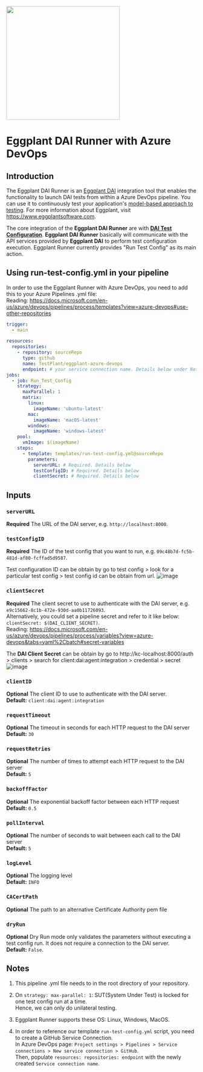 <img src="https://www.eggplantsoftware.com/hubfs/Branding/Keysight-Eggplant-Logo_RGB_full-color.svg" width="300px"/>

# Eggplant DAI Runner with Azure DevOps

## Introduction

The Eggplant DAI Runner is an [Eggplant DAI](https://www.eggplantsoftware.com/digital-automation-intelligence) integration tool that enables the functionality to launch DAI tests from within a Azure DevOps pipeline. You can use it to continuously test your application's [model-based approach to testing](https://docs.eggplantsoftware.com/docs/dai-using-eggplant-dai/).  For more information about Eggplant, visit https://www.eggplantsoftware.com.

The core integration of the **Eggplant DAI Runner** are with [**DAI Test Configuration**](https://docs.eggplantsoftware.com/docs/dai-test-configuration/). **Eggplant DAI Runner** basically will communicate with the API services provided by **Eggplant DAI** to perform test configuration execution.
Eggplant Runner currently provides "Run Test Config" as its main action.

## Using run-test-config.yml in your pipeline

In order to use the Eggplant Runner with Azure DevOps, you need to add this to your Azure Pipelines .yml file:<br />
Reading: https://docs.microsoft.com/en-us/azure/devops/pipelines/process/templates?view=azure-devops#use-other-repositories

```yaml
trigger:
  - main
  
resources:
  repositories:
    - repository: sourceRepo
      type: github
      name: TestPlant/eggplant-azure-devops
      endpoint: # your service connection name. Details below under Notes(4).
jobs:
  - job: Run_Test_Config
    strategy:
      maxParallel: 1
      matrix:
        linux:
          imageName: 'ubuntu-latest'
        mac:
          imageName: 'macOS-latest'
        windows:
          imageName: 'windows-latest'
    pool: 
      vmImage: $(imageName)
    steps:
      - template: templates/run-test-config.yml@sourceRepo
        parameters:
          serverURL: # Required. Details below
          testConfigID: # Required. Details below
          clientSecret: # Required. Details below
```

## Inputs

### `serverURL`
**Required** The URL of the DAI server, e.g. `http://localhost:8000`.

### `testConfigID`
**Required** The ID of the test config that you want to run, e.g. `09c48b7d-fc5b-481d-af80-fcffad5d9587`.

Test configuration ID can be obtain by go to test config > look for a particular test config > test config id can be obtain from url.
![image](https://user-images.githubusercontent.com/101400930/165948106-3bcac6b6-194a-468c-84ab-b1ea619d90de.png)

### `clientSecret`
**Required** The client secret to use to authenticate with the DAI server, e.g. `e9c15662-8c1b-472e-930d-aa0b11726093`.<br />
             Alternatively, you could set a pipeline secret and refer to it like below:<br />
             `clientSecret: $(DAI_CLIENT_SECRET)`.<br />
             Reading: https://docs.microsoft.com/en-us/azure/devops/pipelines/process/variables?view=azure-devops&tabs=yaml%2Cbatch#secret-variables

The **DAI Client Secret** can be obtain by go to http://kc-localhost:8000/auth > clients > search for client:dai:agent:integration > credential > secret
![image](https://user-images.githubusercontent.com/101400930/167881013-7b164d9e-41f1-4ce2-b08a-21704acb9d36.png)
             
### `clientID`
**Optional** The client ID to use to authenticate with the DAI server.<br />
**Default:** `client:dai:agent:integration`

### `requestTimeout`
**Optional** The timeout in seconds for each HTTP request to the DAI server<br />
**Default:** `30`

### `requestRetries`
**Optional** The number of times to attempt each HTTP request to the DAI server<br />
**Default:** `5`

### `backoffFactor`
**Optional** The exponential backoff factor between each HTTP request<br />
**Default:** `0.5`

### `pollInterval`
**Optional** The number of seconds to wait between each call to the DAI server<br />
**Default:** `5`

### `logLevel`
**Optional** The logging level<br />
**Default:** `INFO`

### `CACertPath`
**Optional** The path to an alternative Certificate Authority pem file<br />

### `dryRun`
**Optional** Dry Run mode only validates the parameters without executing a test config run. It does not require a connection to the DAI server.<br />
**Default:** `False`.


## Notes

1. This pipeline .yml file needs to in the root directory of your repository.<br />


2. On `strategy: max-parallel: 1`: SUT(System Under Test) is locked for one test config run at a time.<br />
Hence, we can only do unilateral testing.


3. Eggplant Runner supports these OS: Linux, Windows, MacOS.


4. In order to reference our template `run-test-config.yml` script, you need to create a GitHub Service Connection.<br />
In Azure DevOps page: `Project settings > Pipelines > Service connections > New service connection > GitHub`.<br />
Then, populate `resources: repositories: endpoint` with the newly created `Service connection name`.
